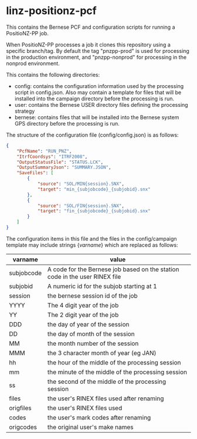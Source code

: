 # linz-positionz-pcf

This contains the Bernese PCF and configuration scripts for running a PositioNZ-PP job.

When PositioNZ-PP processes a job it clones this repository using a specific branch/tag.
By default the tag "pnzpp-prod" is used for processing in the production environment, and
"pnzpp-nonprod" for processing in the nonprod environment.

This contains the following directories:

* config: contains the configuration information used by the processing script in config.json.  Also may contain a template for files that will be installed into the campaign directory before the processing is run.
* user: contains the Bernese USER directory files defining the processing strategy
* bernese: contains files that will be installed into the Bernese system GPS directory before the processing is run.

The structure of the configuration file (config/config.json) is as follows:

```json
{
    "PcfName": "RUN_PNZ",
    "ItrfCoordsys": "ITRF2008",
    "OutputStatusFile": "STATUS.LCK",
    "OutputSummaryJson": "SUMMARY.JSON",
    "SaveFiles": [
        {
            "source": "SOL/MIN{session}.SNX",
            "target": "min_{subjobcode}_{subjobid}.snx"
        },
        {
            "source": "SOL/FIN{session}.SNX",
            "target": "fin_{subjobcode}_{subjobid}.snx"
        }
    ]
}
```

The configuration items in this file and the files in the config/campaign template may include strings {_varname_} which are replaced as follows:

varname | value
--- | ---
subjobcode | A code for the Bernese job based on the station code in the user RINEX file
subjobid | A numeric id for the subjob starting at 1
session | the bernese session id of the job
YYYY | The 4 digit year of the job
YY | The 2 digit year of the job
DDD | the day of year of the session
DD | the day of month of the session
MM | the month number of the session
MMM | the 3 character month of year (eg JAN)
hh | the hour of the middle of the processing session
mm | the minute of the middle of the processing session
ss | the second of the middle of the processing session
files | the user's RINEX files used after renaming
origfiles | the user's RINEX files used
codes | the user's mark codes after renaming
origcodes | the original user's make names
